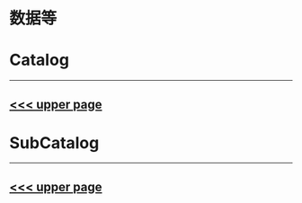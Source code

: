 # 数据等

# Catalog
---
[<<< upper page](../README.md)
---

# SubCatalog

---
[<<< upper page](../README.md)
---